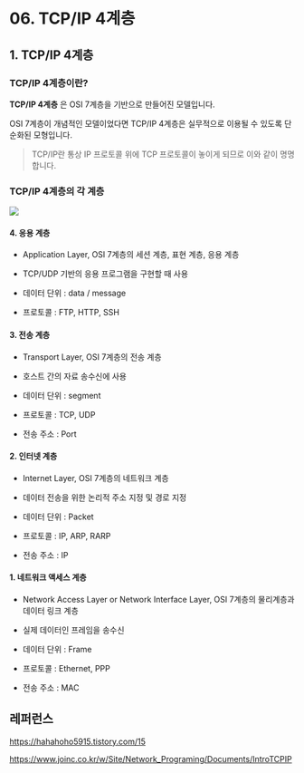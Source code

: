 # 06. TCP/IP 4계층

## 1. TCP/IP 4계층

### TCP/IP 4계층이란?

**TCP/IP 4계층** 은 OSI 7계층을 기반으로 만들어진 모델입니다.

OSI 7계층이 개념적인 모델이었다면 TCP/IP 4계층은 실무적으로 이용될 수 있도록 단순화된 모형입니다.

> TCP/IP란 통상 IP 프로토콜 위에 TCP 프로토콜이 놓이게 되므로 이와 같이 명명합니다.



### TCP/IP 4계층의 각 계층

![](/Users/rkdalstjd9/Desktop/CS_STUDY/Minsung/images/network/06_TCP_IP_계층.png)





#### 4. 응용 계층

* Application Layer, OSI 7계층의 세션 계층, 표현 계층, 응용 계층

* TCP/UDP 기반의 응용 프로그램을 구현할 때 사용
* 데이터 단위 : data / message

* 프로토콜 : FTP, HTTP, SSH



#### 3. 전송 계층

* Transport Layer, OSI 7계층의 전송 계층
* 호스트 간의 자료 송수신에 사용

* 데이터 단위 : segment

* 프로토콜 : TCP, UDP
* 전송 주소 : Port



#### 2. 인터넷 계층

* Internet Layer, OSI 7계층의 네트워크 계층

* 데이터 전송을 위한 논리적 주소 지정 및 경로 지정
* 데이터 단위 : Packet

* 프로토콜 : IP, ARP, RARP
* 전송 주소 : IP



#### 1. 네트워크 액세스 계층

* Network Access Layer or Network Interface Layer, OSI 7계층의 물리계층과 데이터 링크 계층

* 실제 데이터인 프레임을 송수신
* 데이터 단위 : Frame
* 프로토콜 : Ethernet, PPP
* 전송 주소 : MAC



 




## 레퍼런스

https://hahahoho5915.tistory.com/15

https://www.joinc.co.kr/w/Site/Network_Programing/Documents/IntroTCPIP